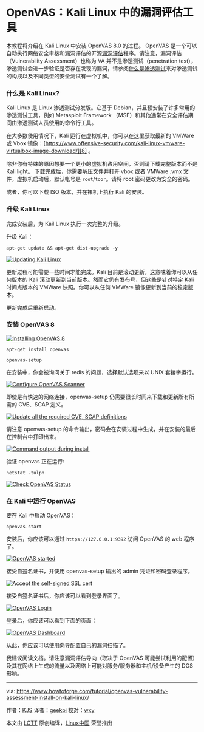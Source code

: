 OpenVAS：Kali Linux 中的漏洞评估工具
============================================================

本教程将介绍在 Kali Linux 中安装 OpenVAS 8.0 的过程。 OpenVAS 是一个可以自动执行网络安全审核和漏洞评估的开源[漏洞评估][6]程序。请注意，漏洞评估（Vulnerability Assessment）也称为 VA 并不是渗透测试（penetration test），渗透测试会进一步验证是否存在发现的漏洞，请参阅[什么是渗透测试][7]来对渗透测试的构成以及不同类型的安全测试有一个了解。

### 什么是 Kali Linux?

Kali Linux 是 Linux 渗透测试分发版。它基于 Debian，并且预安装了许多常用的渗透测试工具，例如 Metasploit Framework （MSF）和其他通常在安全评估期间由渗透测试人员使用的命令行工具。

在大多数使用情况下，Kali 运行在虚拟机中，你可以在这里获取最新的 VMWare 或 Vbox 镜像：[https://www.offensive-security.com/kali-linux-vmware-virtualbox-image-download/][8] 。

除非你有特殊的原因想要一个更小的虚拟机占用空间，否则请下载完整版本而不是 Kali light。 下载完成后，你需要解压文件并打开 vbox 或者 VMWare .vmx 文件，虚拟机启动后，默认帐号是 `root`/`toor`。请将 root 密码更改为安全的密码。

或者，你可以下载 ISO 版本，并在裸机上执行 Kali 的安装。

### 升级 Kali Linux

完成安装后，为 Kail Linux 执行一次完整的升级。

升级 Kali：

```
apt-get update && apt-get dist-upgrade -y
```

[
 ![Updating Kali Linux](https://www.howtoforge.com/images/openvas_vulnerability_assessment_install_on_kali_linux/kali-apt-get-update-dist-upgrade.png) 
][9]

更新过程可能需要一些时间才能完成。Kali 目前是滚动更新，这意味着你可以从任何版本的 Kali 滚动更新到当前版本。然而它仍有发布号，但这些是针对特定 Kali 时间点版本的 VMWare 快照。你可以从任何 VMWare 镜像更新到当前的稳定版本。

更新完成后重新启动。

### 安装 OpenVAS 8

[
 ![Installing OpenVAS 8](https://www.howtoforge.com/images/openvas_vulnerability_assessment_install_on_kali_linux/kali-install-openvas-vulnerability-assessment.png) 
][10]

```
apt-get install openvas

openvas-setup
```

在安装中，你会被询问关于 redis 的问题，选择默认选项来以 UNIX 套接字运行。

[
 ![Configure OpenVAS Scanner](https://www.howtoforge.com/images/openvas_vulnerability_assessment_install_on_kali_linux/openvas-vulnerability-scanner-enable-redis.png) 
][11]

即使是有快速的网络连接，openvas-setup 仍需要很长时间来下载和更新所有所需的 CVE、SCAP 定义。

[
 ![Update all the required CVE, SCAP definitions](https://www.howtoforge.com/images/openvas_vulnerability_assessment_install_on_kali_linux/openvas-vulnerability-scanner-install-2.png) 
][12]

请注意 openvas-setup 的命令输出，密码会在安装过程中生成，并在安装的最后在控制台中打印出来。

[
 ![Command output during install](https://www.howtoforge.com/images/openvas_vulnerability_assessment_install_on_kali_linux/openvas-vulnerability-scanner-install-complete.png) 
][13]

验证 openvas 正在运行:

```
netstat -tulpn
```

[
 ![Check OpenVAS Status](https://www.howtoforge.com/images/openvas_vulnerability_assessment_install_on_kali_linux/openvas-running-netstat.png) 
][14]

### 在 Kali 中运行 OpenVAS

要在 Kali 中启动 OpenVAS：

```
openvas-start
```

安装后，你应该可以通过 `https://127.0.0.1:9392` 访问 OpenVAS 的 web 程序了。

[
 ![OpenVAS started](https://www.howtoforge.com/images/openvas_vulnerability_assessment_install_on_kali_linux/openvas-self-signed-certificate.png) 
][5]

接受自签名证书，并使用 openvas-setup 输出的 admin 凭证和密码登录程序。

[
 ![Accept the self-signed SSL cert](https://www.howtoforge.com/images/openvas_vulnerability_assessment_install_on_kali_linux/accept-openvas-self-signed-certificate.png) 
][15]

接受自签名证书后，你应该可以看到登录界面了。

[
 ![OpenVAS Login](https://www.howtoforge.com/images/openvas_vulnerability_assessment_install_on_kali_linux/openvas-login-screen.png) 
][16]

登录后，你应该可以看到下面的页面：

[
 ![OpenVAS Dashboard](https://www.howtoforge.com/images/openvas_vulnerability_assessment_install_on_kali_linux/openvas-menu.png) 
][17]

从此，你应该可以使用向导配置自己的漏洞扫描了。

我建议阅读文档。请注意漏洞评估导向（取决于 OpenVAS 可能尝试利用的配置）及其在网络上生成的流量以及网络上可能对服务/服务器和主机/设备产生的 DOS 影响。

--------------------------------------------------------------------------------

via: https://www.howtoforge.com/tutorial/openvas-vulnerability-assessment-install-on-kali-linux/

作者：[KJS][a]
译者：[geekpi](https://github.com/geekpi)
校对：[wxy](https://github.com/wxy)

本文由 [LCTT](https://github.com/LCTT/TranslateProject) 原创编译，[Linux中国](https://linux.cn/) 荣誉推出

[a]:https://www.howtoforge.com/tutorial/openvas-vulnerability-assessment-install-on-kali-linux/
[1]:https://www.howtoforge.com/tutorial/openvas-vulnerability-assessment-install-on-kali-linux/#what-is-kali-linux
[2]:https://www.howtoforge.com/tutorial/openvas-vulnerability-assessment-install-on-kali-linux/#updating-kali-linux
[3]:https://www.howtoforge.com/tutorial/openvas-vulnerability-assessment-install-on-kali-linux/#installing-openvas-
[4]:https://www.howtoforge.com/tutorial/openvas-vulnerability-assessment-install-on-kali-linux/#start-openvas-on-kali
[5]:https://www.howtoforge.com/images/openvas_vulnerability_assessment_install_on_kali_linux/big/openvas-self-signed-certificate.png
[6]:https://www.aptive.co.uk/vulnerability-assessment/
[7]:https://www.aptive.co.uk/penetration-testing/
[8]:https://www.offensive-security.com/kali-linux-vmware-virtualbox-image-download/
[9]:https://www.howtoforge.com/images/openvas_vulnerability_assessment_install_on_kali_linux/big/kali-apt-get-update-dist-upgrade.png
[10]:https://www.howtoforge.com/images/openvas_vulnerability_assessment_install_on_kali_linux/big/kali-install-openvas-vulnerability-assessment.png
[11]:https://www.howtoforge.com/images/openvas_vulnerability_assessment_install_on_kali_linux/big/openvas-vulnerability-scanner-enable-redis.png
[12]:https://www.howtoforge.com/images/openvas_vulnerability_assessment_install_on_kali_linux/big/openvas-vulnerability-scanner-install-2.png
[13]:https://www.howtoforge.com/images/openvas_vulnerability_assessment_install_on_kali_linux/big/openvas-vulnerability-scanner-install-complete.png
[14]:https://www.howtoforge.com/images/openvas_vulnerability_assessment_install_on_kali_linux/big/openvas-running-netstat.png
[15]:https://www.howtoforge.com/images/openvas_vulnerability_assessment_install_on_kali_linux/big/accept-openvas-self-signed-certificate.png
[16]:https://www.howtoforge.com/images/openvas_vulnerability_assessment_install_on_kali_linux/big/openvas-login-screen.png
[17]:https://www.howtoforge.com/images/openvas_vulnerability_assessment_install_on_kali_linux/big/openvas-menu.png
